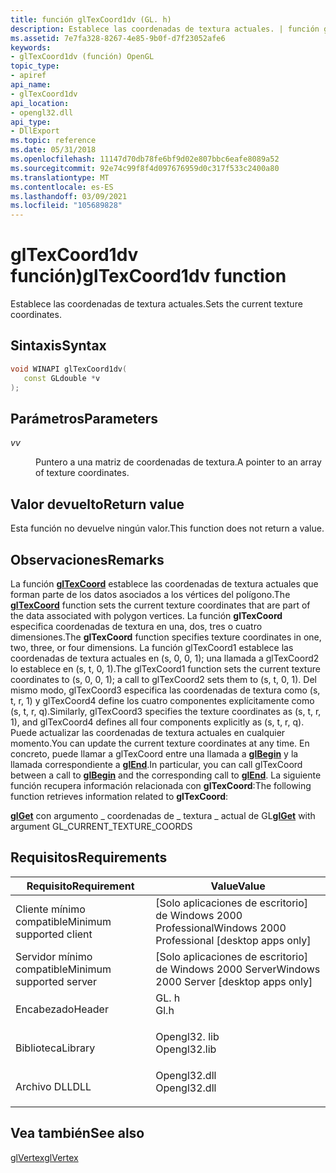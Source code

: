 ```yaml
---
title: función glTexCoord1dv (GL. h)
description: Establece las coordenadas de textura actuales. | función glTexCoord1dv (GL. h)
ms.assetid: 7e7fa328-8267-4e85-9b0f-d7f23052afe6
keywords:
- glTexCoord1dv (función) OpenGL
topic_type:
- apiref
api_name:
- glTexCoord1dv
api_location:
- opengl32.dll
api_type:
- DllExport
ms.topic: reference
ms.date: 05/31/2018
ms.openlocfilehash: 11147d70db78fe6bf9d02e807bbc6eafe8089a52
ms.sourcegitcommit: 92e74c99f8f4d097676959d0c317f533c2400a80
ms.translationtype: MT
ms.contentlocale: es-ES
ms.lasthandoff: 03/09/2021
ms.locfileid: "105689828"
---
```

# <a name="gltexcoord1dv-function"></a><span data-ttu-id="592bf-105">glTexCoord1dv función)</span><span class="sxs-lookup"><span data-stu-id="592bf-105">glTexCoord1dv function</span></span>

<span data-ttu-id="592bf-106">Establece las coordenadas de textura actuales.</span><span class="sxs-lookup"><span data-stu-id="592bf-106">Sets the current texture coordinates.</span></span>

## <a name="syntax"></a><span data-ttu-id="592bf-107">Sintaxis</span><span class="sxs-lookup"><span data-stu-id="592bf-107">Syntax</span></span>


```C++
void WINAPI glTexCoord1dv(
   const GLdouble *v
);
```



## <a name="parameters"></a><span data-ttu-id="592bf-108">Parámetros</span><span class="sxs-lookup"><span data-stu-id="592bf-108">Parameters</span></span>

<dl> <dt>

<span data-ttu-id="592bf-109">*v*</span><span class="sxs-lookup"><span data-stu-id="592bf-109">*v*</span></span> 
</dt> <dd>

<span data-ttu-id="592bf-110">Puntero a una matriz de coordenadas de textura.</span><span class="sxs-lookup"><span data-stu-id="592bf-110">A pointer to an array of texture coordinates.</span></span>

</dd> </dl>

## <a name="return-value"></a><span data-ttu-id="592bf-111">Valor devuelto</span><span class="sxs-lookup"><span data-stu-id="592bf-111">Return value</span></span>

<span data-ttu-id="592bf-112">Esta función no devuelve ningún valor.</span><span class="sxs-lookup"><span data-stu-id="592bf-112">This function does not return a value.</span></span>

## <a name="remarks"></a><span data-ttu-id="592bf-113">Observaciones</span><span class="sxs-lookup"><span data-stu-id="592bf-113">Remarks</span></span>

<span data-ttu-id="592bf-114">La función [**glTexCoord**](gltexcoord-functions.md) establece las coordenadas de textura actuales que forman parte de los datos asociados a los vértices del polígono.</span><span class="sxs-lookup"><span data-stu-id="592bf-114">The [**glTexCoord**](gltexcoord-functions.md) function sets the current texture coordinates that are part of the data associated with polygon vertices.</span></span> <span data-ttu-id="592bf-115">La función **glTexCoord** especifica coordenadas de textura en una, dos, tres o cuatro dimensiones.</span><span class="sxs-lookup"><span data-stu-id="592bf-115">The **glTexCoord** function specifies texture coordinates in one, two, three, or four dimensions.</span></span> <span data-ttu-id="592bf-116">La función glTexCoord1 establece las coordenadas de textura actuales en (s, 0, 0, 1); una llamada a glTexCoord2 lo establece en (s, t, 0, 1).</span><span class="sxs-lookup"><span data-stu-id="592bf-116">The glTexCoord1 function sets the current texture coordinates to (s, 0, 0, 1); a call to glTexCoord2 sets them to (s, t, 0, 1).</span></span> <span data-ttu-id="592bf-117">Del mismo modo, glTexCoord3 especifica las coordenadas de textura como (s, t, r, 1) y glTexCoord4 define los cuatro componentes explícitamente como (s, t, r, q).</span><span class="sxs-lookup"><span data-stu-id="592bf-117">Similarly, glTexCoord3 specifies the texture coordinates as (s, t, r, 1), and glTexCoord4 defines all four components explicitly as (s, t, r, q).</span></span> <span data-ttu-id="592bf-118">Puede actualizar las coordenadas de textura actuales en cualquier momento.</span><span class="sxs-lookup"><span data-stu-id="592bf-118">You can update the current texture coordinates at any time.</span></span> <span data-ttu-id="592bf-119">En concreto, puede llamar a glTexCoord entre una llamada a [**glBegin**](glbegin.md) y la llamada correspondiente a [**glEnd**](glend.md).</span><span class="sxs-lookup"><span data-stu-id="592bf-119">In particular, you can call glTexCoord between a call to [**glBegin**](glbegin.md) and the corresponding call to [**glEnd**](glend.md).</span></span> <span data-ttu-id="592bf-120">La siguiente función recupera información relacionada con **glTexCoord**:</span><span class="sxs-lookup"><span data-stu-id="592bf-120">The following function retrieves information related to **glTexCoord**:</span></span>

<span data-ttu-id="592bf-121">[**glGet**](glgetbooleanv--glgetdoublev--glgetfloatv--glgetintegerv.md) con argumento \_ coordenadas de \_ textura \_ actual de GL</span><span class="sxs-lookup"><span data-stu-id="592bf-121">[**glGet**](glgetbooleanv--glgetdoublev--glgetfloatv--glgetintegerv.md) with argument GL\_CURRENT\_TEXTURE\_COORDS</span></span>

## <a name="requirements"></a><span data-ttu-id="592bf-122">Requisitos</span><span class="sxs-lookup"><span data-stu-id="592bf-122">Requirements</span></span>



| <span data-ttu-id="592bf-123">Requisito</span><span class="sxs-lookup"><span data-stu-id="592bf-123">Requirement</span></span> | <span data-ttu-id="592bf-124">Value</span><span class="sxs-lookup"><span data-stu-id="592bf-124">Value</span></span> |
|-------------------------------------|-----------------------------------------------------------------------------------------|
| <span data-ttu-id="592bf-125">Cliente mínimo compatible</span><span class="sxs-lookup"><span data-stu-id="592bf-125">Minimum supported client</span></span><br/> | <span data-ttu-id="592bf-126">\[Solo aplicaciones de escritorio\] de Windows 2000 Professional</span><span class="sxs-lookup"><span data-stu-id="592bf-126">Windows 2000 Professional \[desktop apps only\]</span></span><br/>                              |
| <span data-ttu-id="592bf-127">Servidor mínimo compatible</span><span class="sxs-lookup"><span data-stu-id="592bf-127">Minimum supported server</span></span><br/> | <span data-ttu-id="592bf-128">\[Solo aplicaciones de escritorio\] de Windows 2000 Server</span><span class="sxs-lookup"><span data-stu-id="592bf-128">Windows 2000 Server \[desktop apps only\]</span></span><br/>                                    |
| <span data-ttu-id="592bf-129">Encabezado</span><span class="sxs-lookup"><span data-stu-id="592bf-129">Header</span></span><br/>                   | <dl> <span data-ttu-id="592bf-130"><dt>GL. h</dt></span><span class="sxs-lookup"><span data-stu-id="592bf-130"><dt>Gl.h</dt></span></span> </dl>         |
| <span data-ttu-id="592bf-131">Biblioteca</span><span class="sxs-lookup"><span data-stu-id="592bf-131">Library</span></span><br/>                  | <dl> <span data-ttu-id="592bf-132"><dt>Opengl32. lib</dt></span><span class="sxs-lookup"><span data-stu-id="592bf-132"><dt>Opengl32.lib</dt></span></span> </dl> |
| <span data-ttu-id="592bf-133">Archivo DLL</span><span class="sxs-lookup"><span data-stu-id="592bf-133">DLL</span></span><br/>                      | <dl> <span data-ttu-id="592bf-134"><dt>Opengl32.dll</dt></span><span class="sxs-lookup"><span data-stu-id="592bf-134"><dt>Opengl32.dll</dt></span></span> </dl> |



## <a name="see-also"></a><span data-ttu-id="592bf-135">Vea también</span><span class="sxs-lookup"><span data-stu-id="592bf-135">See also</span></span>

<dl> <dt>

[<span data-ttu-id="592bf-136">glVertex</span><span class="sxs-lookup"><span data-stu-id="592bf-136">glVertex</span></span>](glvertex-functions.md)
</dt> </dl>

 

 





